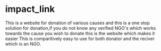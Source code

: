 # impact_link
This is a website for donation of various causes and this is a one stop solution for donation,if you do not know any verified NGO's which works towards the cause you wish to donate this is the website which makes it easier
This is comparitively easy to use for both donator and the reciver which is an NGO.
